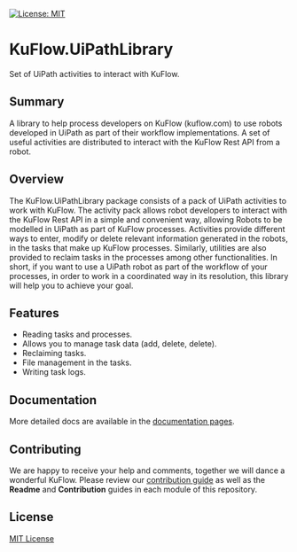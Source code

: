 [![License: MIT](https://img.shields.io/badge/License-MIT-green.svg)](https://github.com/kuflow/kuflow-uipath-activities/blob/master/LICENSE)

# KuFlow.UiPathLibrary

Set of UiPath activities to interact with KuFlow.



## Summary

A library to help process developers on KuFlow (kuflow.com) to use robots developed in UiPath as part of their workflow implementations. A set of useful activities are distributed to interact with the KuFlow Rest API from a robot.

## Overview

The KuFlow.UiPathLibrary package consists of a pack of UiPath activities to work with KuFlow.
The activity pack allows robot developers to interact with the KuFlow Rest API in a simple and convenient way, allowing Robots to be modelled in UiPath as part of KuFlow processes.
Activities provide different ways to enter, modify or delete relevant information generated in the robots, in the tasks that make up KuFlow processes. Similarly, utilities are also provided to reclaim tasks in the processes among other functionalities.
In short, if you want to use a UiPath robot as part of the workflow of your processes, in order to work in a coordinated way in its resolution, this library will help you to achieve your goal.

## Features

- Reading tasks and processes.
- Allows you to manage task data (add, delete, delete).
- Reclaiming tasks.
- File management in the tasks.
- Writing task logs.

## Documentation

More detailed docs are available in the [documentation pages](https://docs.kuflow.com/developers/).

## Contributing

We are happy to receive your help and comments, together we will dance a wonderful KuFlow. Please review our [contribution guide](CONTRIBUTING.md) as well as the **Readme** and **Contribution** guides in each module of this repository.

## License

[MIT License](https://github.com/kuflow/kuflow-uipath-activities/blob/main/LICENSE.txt)
